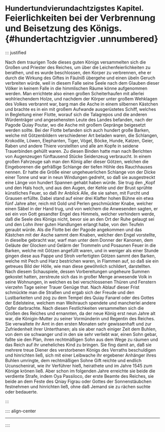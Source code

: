# <small>Hundertundvierundachtzigstes Kapitel.</small><br />Feierlichkeiten bei der Verbrennung und Beisetzung des Königs.{#hundertachtzigvier .unnumbered}

::: justified

Nach dem traurigen Tode dieses guten Königs versammelten sich die Großen und
Priester des Reiches, um über die Leichenfeierlichkeiten zu berathen, und es
wurde beschlossen, den Korper zu verbrennen, ehe er durch die Wirkung des Giftes
in Fäulniß übergehe und einen übeln Geruch verbreiten würde, weil in diesem
Falle seine Seele nach dem Glauben dieser Völker in keinem Falle in die
himmlischen Räume könne aufgenommen werden. Man errichtete also einen großen
Scheiterhaufen mit allerlei wohlriechendem Holze, und nachdem der Körper unter
großem Wehklagen des Volkes verbrannt war, barg man die Asche in einem silbernen
Kästchen und brachte es in ein mit großem Aufwande ausgerüstetes Schiff, welches
in Begleitung einer Flotte, worauf sich die Talagrepos und die anderen
Würdenträger und angesehensten Leute des Landes befanden, nach der Pagode Quiay
Poutar, wo die Asche mit großem Gepränge beigesetzt werden sollte. Bei der
Flotte befanden sich auch hundert große Barken, welche mit Götzenbildern
verschiedener Art beladen waren, die Schlangen, Krokodile, Löwen, Elephanten,
Tiger, Vögel, Böcke, Hunde, Katzen, Geier, Raben und andere Thiere vorstellten
und alle am Kopfe in seidene Trauerbinden gehüllt waren. Zu diesen Binden hatte
man nach Berichten von Augenzeugen fünftausend Stücke Seidenzeug verbraucht. In
einem großen Fahrzeuge sah man den König aller dieser Götzen, welchen die
Eingeborenen die gefräßige Schlange der tiefen Höhle des Rauchhauses nennen. Er
hatte die Größe einer ungeheuerlichen Schlange von der Dicke einer Tonne und war
in neun Windungen gedreht, so daß sie ausgestreckt eine Länge von hundert
Spannen gehabt haben würde. Sie trug den „Kopf und den Hals hoch, und aus den
Augen, der Kehle und der Brust sprühte künstliches Feuer, so daß ihr Anblick
Alle, die sie sahen, mit Furcht und Grausen erfüllte. Dabei stand auf einer drei
Klafter hohen Bühne ein etwa fünf Jahre alter, reich mit Gold und Perlen
geschmückter Knabe, welcher einen Säbel in der Hand trug, und von welchem die
Anwesenden sagten, er sei ein von Gott gesandter Engel des Himmels, welcher
verhindern werde, daß die Seele des Königs nicht, bevor sie an den Ort der Ruhe
gelaugt sei und den Lohn ihrer guten Handlungen erlangt habe, von den Teufeln
geraubt würde. Als die Flotte bei der Pagode angekommen und das Kästchen mit der
Asche sammt dem Knaben, welcher den Engel vorstellte, in dieselbe gebracht war,
warf man unter dem Donner der Kanonen, dem Geläute der Glocken und Gelärm der
Trommeln und Posaunen Feuer in die Barken, welche mit Götzen angefüllt waren,
und in weniger als einer Stunde gingen diese aus Pappe und Stroh verfertigten
Götzen sammt den Barken, welche mit Pech und Harz bestrichen waren, in Flammen
auf, so daß sie ein getreues Bild der Hölle, wie man diese gewöhnlich schildert,
darstellten. Nach diesem Schauspiele, dessen Vorbereitungen ungeheure Summen
gekostet hatten, zerstreute sich das in großer Menge anwesende Volk in seine
Wohnungen, in welchen es bei verschlossenen Thüren und Fenstern vierzehn Tage
seiner Trauer Genüge that. Nach Ablauf dieser Frist schmückte man die Straßen
und ergab sich der Freude und den Lustbarkeiten und zog zu dem Tempel des Quiay
Fanarel oder des Gottes der Edelsteine, welchem man Weihrauch spendete und
mancherlei andere Opfer darbrachte. Nach diesen Festlichkeiten versammelten sich
die Großen des Reiches und ernannten, da der neue König erst neun Jahre alt war,
die Königin-Mutter zu seiner Vormünderin und Regentin des Reiches. Sie
verwaltete ihr Amt in den ersten Monaten sehr gewissenhaft und zur Zufriedenheit
ihrer Unterthanen; als sie aber nach einiger Zeit dem Buhlen, von dem sie
schwanger und in den sie sehr verliebt war, einen Sohn gebar, faßte sie den
Plan, ihren rechtmäßigen Sohn aus dem Wege zu räumen und das Reich auf ihr
uneheliches Kind zu bringen. Sie fing damit an, daß sie mehrere treue Diener des
verstorbenen Königs des Verraths beschuldigen und hinrichten ließ, sich mit
einer Leibwache ihr ergebener Anhänger ihres Buhlen umringte, dem rechtmäßigen
Sohne Gift reichte und endlich Ucunschenirat, wie ihr Verführer hieß, heirathete
und im Jahre 1545 zum Könige krönen ließ. Aber schon im folgenden Jahre
erreichte sie beide die verdiente Strafe, indem Oya Passiloco, der erste Beamte
des Reiches, sie beide an dem Feste des Qniay Figrau oder Gottes der
Sonnenstäubchen festnehmen und hinrichten ließ, ohne daß Jemand sie zu rächen
suchte oder bedauerte. 

:::


:::: align-center
****
::::

